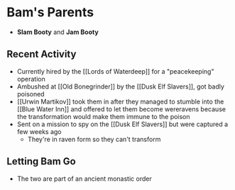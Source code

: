 # Bam's Parents

* **Slam Booty** and **Jam Booty**

## Recent Activity
* Currently hired by the [[Lords of Waterdeep]] for a "peacekeeping" operation
* Ambushed at [[Old Bonegrinder]] by the [[Dusk Elf Slavers]], got badly poisoned
* [[Urwin Martikov]] took them in after they managed to stumble into the [[Blue Water Inn]] and offered to let them become wereravens because the transformation would make them immune to the poison
* Sent on a mission to spy on the [[Dusk Elf Slavers]] but were captured a few weeks ago
  * They're in raven form so they can't transform

## Letting Bam Go
* The two are part of an ancient monastic order 